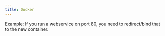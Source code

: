 ```yaml
---
title: Docker
---
```


Example:
If you run a webservice on port 80, you need to redirect/bind that to the new container.



